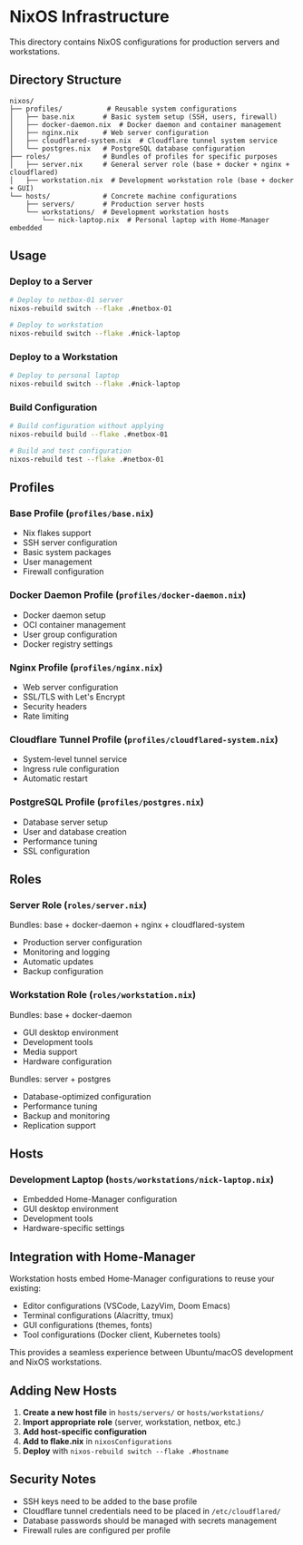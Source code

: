 # NixOS Infrastructure

This directory contains NixOS configurations for production servers and workstations.

## Directory Structure

```
nixos/
├── profiles/           # Reusable system configurations
│   ├── base.nix       # Basic system setup (SSH, users, firewall)
│   ├── docker-daemon.nix  # Docker daemon and container management
│   ├── nginx.nix      # Web server configuration
│   ├── cloudflared-system.nix  # Cloudflare tunnel system service
│   └── postgres.nix   # PostgreSQL database configuration
├── roles/             # Bundles of profiles for specific purposes
│   ├── server.nix     # General server role (base + docker + nginx + cloudflared)
│   ├── workstation.nix  # Development workstation role (base + docker + GUI)
└── hosts/             # Concrete machine configurations
    ├── servers/       # Production server hosts
    └── workstations/  # Development workstation hosts
        └── nick-laptop.nix  # Personal laptop with Home-Manager embedded
```

## Usage

### Deploy to a Server

```bash
# Deploy to netbox-01 server
nixos-rebuild switch --flake .#netbox-01

# Deploy to workstation
nixos-rebuild switch --flake .#nick-laptop
```

### Deploy to a Workstation

```bash
# Deploy to personal laptop
nixos-rebuild switch --flake .#nick-laptop
```

### Build Configuration

```bash
# Build configuration without applying
nixos-rebuild build --flake .#netbox-01

# Build and test configuration
nixos-rebuild test --flake .#netbox-01
```

## Profiles

### Base Profile (`profiles/base.nix`)
- Nix flakes support
- SSH server configuration
- Basic system packages
- User management
- Firewall configuration

### Docker Daemon Profile (`profiles/docker-daemon.nix`)
- Docker daemon setup
- OCI container management
- User group configuration
- Docker registry settings

### Nginx Profile (`profiles/nginx.nix`)
- Web server configuration
- SSL/TLS with Let's Encrypt
- Security headers
- Rate limiting

### Cloudflare Tunnel Profile (`profiles/cloudflared-system.nix`)
- System-level tunnel service
- Ingress rule configuration
- Automatic restart

### PostgreSQL Profile (`profiles/postgres.nix`)
- Database server setup
- User and database creation
- Performance tuning
- SSL configuration

## Roles

### Server Role (`roles/server.nix`)
Bundles: base + docker-daemon + nginx + cloudflared-system
- Production server configuration
- Monitoring and logging
- Automatic updates
- Backup configuration

### Workstation Role (`roles/workstation.nix`)
Bundles: base + docker-daemon
- GUI desktop environment
- Development tools
- Media support
- Hardware configuration

Bundles: server + postgres
- Database-optimized configuration
- Performance tuning
- Backup and monitoring
- Replication support

## Hosts

### Development Laptop (`hosts/workstations/nick-laptop.nix`)
- Embedded Home-Manager configuration
- GUI desktop environment
- Development tools
- Hardware-specific settings

## Integration with Home-Manager

Workstation hosts embed Home-Manager configurations to reuse your existing:
- Editor configurations (VSCode, LazyVim, Doom Emacs)
- Terminal configurations (Alacritty, tmux)
- GUI configurations (themes, fonts)
- Tool configurations (Docker client, Kubernetes tools)

This provides a seamless experience between Ubuntu/macOS development and NixOS workstations.

## Adding New Hosts

1. **Create a new host file** in `hosts/servers/` or `hosts/workstations/`
2. **Import appropriate role** (server, workstation, netbox, etc.)
3. **Add host-specific configuration**
4. **Add to flake.nix** in `nixosConfigurations`
5. **Deploy** with `nixos-rebuild switch --flake .#hostname`

## Security Notes

- SSH keys need to be added to the base profile
- Cloudflare tunnel credentials need to be placed in `/etc/cloudflared/`
- Database passwords should be managed with secrets management
- Firewall rules are configured per profile


